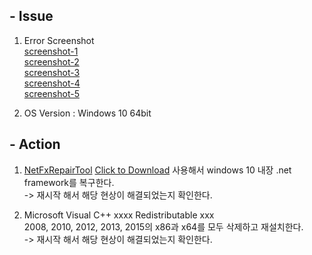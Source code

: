 ## - Issue
1. Error Screenshot  
[screenshot-1](./Error%20Screenshot/2021-03-16%20140401.png)  
[screenshot-2](./Error%20Screenshot/2021-03-16%20140419.png)  
[screenshot-3](./Error%20Screenshot/2021-03-16%20140426.png)  
[screenshot-4](./Error%20Screenshot/2021-03-16%20140433.png)  
[screenshot-5](./Error%20Screenshot/2021-03-16%20142023.png)  
  
2. OS Version : Windows 10 64bit
  
  
## - Action
1. [NetFxRepairTool](./NetFxRepairTool.exe) <a href="./NetFxRepairTool.exe" download>Click to Download</a> 사용해서 windows 10 내장 .net framework를 복구한다.  
-> 재시작 해서 해당 현상이 해결되었는지 확인한다.  
  
2. Microsoft Visual C++ xxxx Redistributable xxx  
 2008, 2010, 2012, 2013, 2015의 x86과 x64를 모두 삭제하고 재설치한다.  
-> 재시작 해서 해당 현상이 해결되었는지 확인한다.
